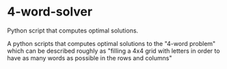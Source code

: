 # 4-word-solver
Python script that computes optimal solutions.

A python scripts that computes optimal solutions to the "4-word problem" which can be described roughly as "filling a 4x4 grid with letters in order to have as many words as possible in the rows and columns" 
